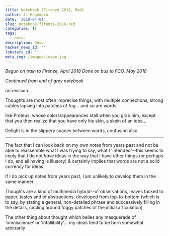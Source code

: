 ```yaml
---
title: Notebook (Firenze 2018, Red)
author: J. Hagedorn
date: '2018-04-01'
slug: notebook-firenze-2018-red
categories: []
tags:
  - notes
description: Desc
hacker_news_id: ''
lobsters_id: ''
meta_img: /images/image.jpg
---
```


*Begun on train to Firenze, April 2018*
*Done on bus to FCO, May 2018*

*Continued from end of grey notebook*

on revision...

Thoughts are most often imprecise things, with multiple connections, strong cables 
lapsing into patches of fog... and so are words

like Proteus, whose colors/appearances stall when you grab him, except that you then 
realize that you have only his skin, a skein of an idea...

Delight is in the slippery spaces between words, confusion also

---

The fact that I can look back on my own notes from years past and not be able to reassemble 
what I was trying to say, what I 'intended'--this seems to imply that I do not *have* ideas 
in the way that I have other things (or perhaps I do, and all having is illusory) & certainly 
implies that words are not a solid currency for ideas.

If I do pick up notes from years past, I am unlikely to develop them in the same manner.

Thoughts are a kind of multimedia hybrid--of observations, leaves tacked to paper, tastes and 
of abstractions, developed from top-to-bottom (which is to say, by stating a general, non-detailed 
phrase and successively filling in the details, circling around foggy patches of the initial articulation)

The other thing about thought which belies any masquerade of 'omniscience' or 'infallibility'... 
my ideas tend to be born somewhat arbitrarily
